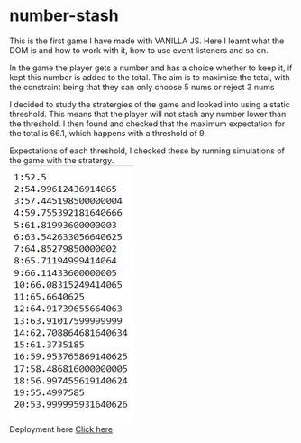 # number-stash

This is the  first game I have made with VANILLA JS.
Here I learnt what the DOM is and how to work with it, how to use event listeners and so on.

In the game the player gets a number and has a choice whether to keep it, if kept this number is added to the total.
The aim is to maximise the total, with the constraint being that they can only choose 5 nums or reject 3 nums

I decided to study the stratergies of the game and looked into using a static threshold.
This means that the player will not stash any number lower than the threshold. 
I then found and checked that the maximum expectation for the total is 66.1, which happens with a threshold of 9.

Expectations of each threshold, I checked these by running simulations of the game with the stratergy. 
<br>
![](numstash.PNG)
<br>
Deployment here [Click here](https://number-stash.vercel.app/)
